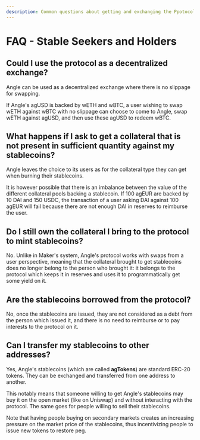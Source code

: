 ```yaml
---
description: Common questions about getting and exchanging the Ppotocol's stablecoins
---
```


# FAQ - Stable Seekers and Holders

## Could I use the protocol as a decentralized exchange?

Angle can be used as a decentralized exchange where there is no slippage for swapping.

If Angle's agUSD is backed by wETH and wBTC, a user wishing to swap wETH against wBTC with no slippage can choose to come to Angle, swap wETH against agUSD, and then use these agUSD to redeem wBTC.

## What happens if I ask to get a collateral that is not present in sufficient quantity against my stablecoins?

Angle leaves the choice to its users as for the collateral type they can get when burning their stablecoins.

It is however possible that there is an imbalance between the value of the different collateral pools backing a stablecoin. If 100 agEUR are backed by 10 DAI and 150 USDC, the transaction of a user asking DAI against 100 agEUR will fail because there are not enough DAI in reserves to reimburse the user.

## Do I still own the collateral I bring to the protocol to mint stablecoins?

No. Unlike in Maker's system, Angle's protocol works with swaps from a user perspective, meaning that the collateral brought to get stablecoins does no longer belong to the person who brought it: it belongs to the protocol which keeps it in reserves and uses it to programmatically get some yield on it.

## Are the stablecoins borrowed from the protocol?

No, once the stablecoins are issued, they are not considered as a debt from the person which issued it, and there is no need to reimburse or to pay interests to the protocol on it.

## Can I transfer my stablecoins to other addresses?

Yes, Angle's stablecoins (which are called **agTokens**) are standard ERC-20 tokens. They can be exchanged and transferred from one address to another.

This notably means that someone willing to get Angle's stablecoins may buy it on the open market (like on Uniswap) and without interacting with the protocol. The same goes for people willing to sell their stablecoins.

Note that having people buying on secondary markets creates an increasing pressure on the market price of the stablecoins, thus incentivizing people to issue new tokens to restore peg.
